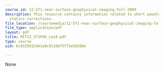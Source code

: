 ```yaml
---
course_id: 12-571-near-surface-geophysical-imaging-fall-2009
description: This resource contains information related to short wavelength residual
  statics corrections.
file_location: /coursemedia/12-571-near-surface-geophysical-imaging-fall-2009/6c01550154b1e0c9116bf5ff5e59288e_MIT12_571F09_Lec8.pdf
file_type: application/pdf
layout: pdf
title: MIT12_571F09_Lec8.pdf
type: course
uid: 6c01550154b1e0c9116bf5ff5e59288e

---
```

None